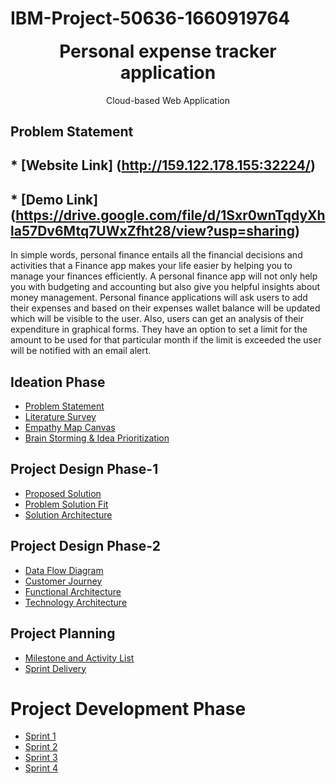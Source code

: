  
# IBM-Project-50636-1660919764
<p align="center" style="margin-bottom: 0px !important;">
</p>
<h1 align="center" style="margin-top: 0px;">Personal expense tracker application</h1>

<p align="center" >Cloud-based Web Application</p>

## Problem Statement

## * [Website Link] (http://159.122.178.155:32224/)

## * [Demo Link] (https://drive.google.com/file/d/1Sxr0wnTqdyXhla57Dv6Mtq7UWxZfht28/view?usp=sharing)

In simple words, personal finance entails all the financial decisions and activities that a Finance app makes your life easier by helping you to manage your finances efficiently. A personal finance app will not only help you with budgeting and accounting but also give you helpful insights about money management.
Personal finance applications will ask users to add their expenses and based on their expenses wallet balance will be updated which will be visible to the user.  Also, users can get an analysis of their expenditure in graphical forms. They have an option to set a limit for the amount to be used for that particular month if the limit is exceeded the user will be notified with an email alert.

## Ideation Phase

* [Problem Statement](https://github.com/IBM-EPBL/IBM-Project-50636-1660919764/blob/main/ideation%20phase/Problem%20Statement.docx)
* [Literature Survey](https://github.com/IBM-EPBL/IBM-Project-50636-1660919764/blob/main/ideation%20phase/LiteratureSurvey.docx)
* [Empathy Map Canvas](https://github.com/IBM-EPBL/IBM-Project-50636-1660919764/blob/main/ideation%20phase/Empathy-Map.pdf)
* [Brain Storming & Idea Prioritization](https://github.com/IBM-EPBL/IBM-Project-50636-1660919764/blob/main/ideation%20phase/Brainstrom%20And%20Idea%20Prioritization.pdf)

## Project Design Phase-1

* [Proposed Solution](https://github.com/IBM-EPBL/IBM-Project-50636-1660919764/blob/main/Design%20phase-1/Proposed%20Solution.pdf)
* [Problem Solution Fit](https://github.com/IBM-EPBL/IBM-Project-50636-1660919764/blob/main/Design%20phase-1/Problem_solution_fit.pdf)
* [Solution Architecture](https://github.com/IBM-EPBL/IBM-Project-50636-1660919764/blob/main/Design%20phase-1/Solution%20Architecture.pdf)

## Project Design Phase-2
* [Data Flow Diagram](https://github.com/IBM-EPBL/IBM-Project-50636-1660919764/blob/main/Design%20phase-2/Data%20Flow%20Diagrams%20and%20User%20Stories.pdf)
* [Customer Journey](https://github.com/IBM-EPBL/IBM-Project-50636-1660919764/blob/main/Design%20phase-2/customer%20journey%20map.pdf)
* [Functional Architecture](https://github.com/IBM-EPBL/IBM-Project-50636-1660919764/blob/main/Design%20phase-2/Solution%20Requirements.pdf)
* [Technology Architecture](https://github.com/IBM-EPBL/IBM-Project-50636-1660919764/blob/main/Design%20phase-2/Technology%20Stack%20-%20Template.pdf)

## Project Planning
* [Milestone and Activity List](https://github.com/IBM-EPBL/IBM-Project-50636-1660919764/blob/main/planning%20phase/Milestone%20and%20Activity%20list.pdf)
* [Sprint Delivery](https://github.com/IBM-EPBL/IBM-Project-50636-1660919764/blob/main/planning%20phase/Sprint%20Delivery%20Plan.pdf)

# Project Development Phase
* [Sprint 1](https://github.com/IBM-EPBL/IBM-Project-50636-1660919764/tree/main/Source%20code/Sprint%201)
* [Sprint 2](https://github.com/IBM-EPBL/IBM-Project-50636-1660919764/tree/main/Source%20code/Sprint%202)
* [Sprint 3](https://github.com/IBM-EPBL/IBM-Project-50636-1660919764/tree/main/Source%20code/Sprint%203)
* [Sprint 4](https://github.com/IBM-EPBL/IBM-Project-50636-1660919764/tree/main/Source%20code/Sprint%204)
